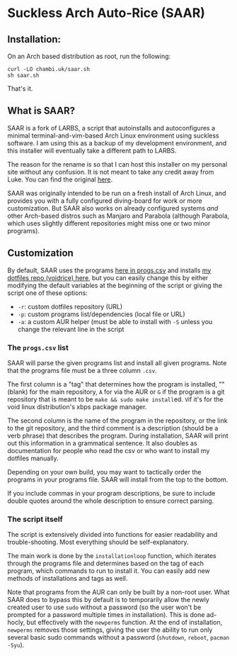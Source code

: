 # Suckless Arch Auto-Rice (SAAR)


## Installation:

On an Arch based distribution as root, run the following:

```
curl -LO chambi.uk/saar.sh
sh saar.sh
```

That's it.

## What is SAAR?

SAAR is a fork of LARBS, a script that autoinstalls 
and autoconfigures a minimal terminal-and-vim-based 
Arch Linux environment using suckless software. I 
am using this as a backup of my development environment, 
and this installer will eventually take a different path 
to LARBS.

The reason for the rename is so that I can host this 
installer on my personal site without any confusion. It 
is not meant to take any credit away from Luke. You can 
find the original [here](https://github.com/LukeSmithxyz/LARBS).

SAAR was originally intended to be run on a fresh install of Arch Linux, and
provides you with a fully configured diving-board for work or more
customization. But SAAR also works on already configured systems *and* other
Arch-based distros such as Manjaro and Parabola (although Parabola,
which uses slightly different repositories might miss one or two minor
programs).

## Customization

By default, SAAR uses the programs [here in progs.csv](progs.csv) and installs
[my dotfiles repo (voidrice) here](https://github.com/GeorgeChambi/voidrice),
but you can easily change this by either modifying the default variables at the
beginning of the script or giving the script one of these options:

- `-r`: custom dotfiles repository (URL)
- `-p`: custom programs list/dependencies (local file or URL)
- `-a`: a custom AUR helper (must be able to install with `-S` unless you
  change the relevant line in the script

### The `progs.csv` list

SAAR will parse the given programs list and install all given programs. Note
that the programs file must be a three column `.csv`.

The first column is a "tag" that determines how the program is installed, ""
(blank) for the main repository, `A` for via the AUR or `G` if the program is a
git repository that is meant to be `make && sudo make install`ed. `V`if it's for
the void linux distribution's xbps package manager.

The second column is the name of the program in the repository, or the link to
the git repository, and the third comment is a description (should be a verb
phrase) that describes the program. During installation, SAAR will print out
this information in a grammatical sentence. It also doubles as documentation
for people who read the csv or who want to install my dotfiles manually.

Depending on your own build, you may want to tactically order the programs in
your programs file. SAAR will install from the top to the bottom.

If you include commas in your program descriptions, be sure to include double
quotes around the whole description to ensure correct parsing.

### The script itself

The script is extensively divided into functions for easier readability and
trouble-shooting. Most everything should be self-explanatory.

The main work is done by the `installationloop` function, which iterates
through the programs file and determines based on the tag of each program,
which commands to run to install it. You can easily add new methods of
installations and tags as well.

Note that programs from the AUR can only be built by a non-root user. What
SAAR does to bypass this by default is to temporarily allow the newly created
user to use `sudo` without a password (so the user won't be prompted for a
password multiple times in installation). This is done ad-hocly, but
effectively with the `newperms` function. At the end of installation,
`newperms` removes those settings, giving the user the ability to run only
several basic sudo commands without a password (`shutdown`, `reboot`,
`pacman -Syu`).

